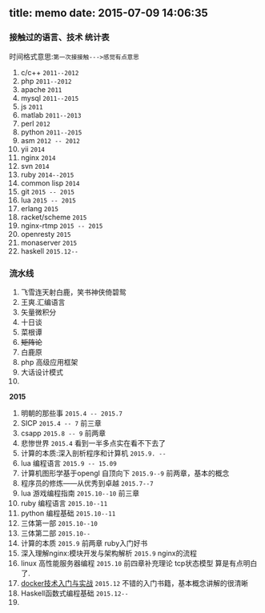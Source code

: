 title: memo
date: 2015-07-09 14:06:35
---

### 接触过的语言、技术 统计表 

时间格式意思:`第一次接接触--->感觉有点意思`

1. c/c++ `2011--2012`
1. php   `2011--2012`
6. apache    `2011`
4. mysql     `2011--2015`
5. js   `2011`
3. matlab `2011--2013`
2. perl `2012`
6. python `2011--2015`
1. asm  `2012 -- 2012` 
2. yii  `2014`
3. nginx `2014`
2. svn  `2014`
3. ruby `2014--2015`
2. common lisp `2014`
2. git `2015 -- 2015`
1. lua `2015 -- 2015`
1. erlang `2015`
1. racket/scheme `2015`
2. nginx-rtmp `2015 -- 2015`
3. openresty `2015`
3. monaserver  `2015`
4. haskell `2015.12--`

### 流水线

1. 飞雪连天射白鹿，笑书神侠倚碧鸳
5. 王爽.汇编语言
2. 矢量微积分
3. 十日谈
4. 菜根谭
3. ~~矩阵论~~
3. 白鹿原
2. php 高级应用框架
1. 大话设计模式
6. 

<!-- 3.数据结构 -->
**2015**
1. 明朝的那些事 `2015.4 -- 2015.7`
1. SICP  `2015.4 -- 7` 前三章
1. csapp `2015.8 -- 9` 前两章
2. 悲惨世界 `2015.4` 看到一半多点实在看不下去了
1. 计算的本质:深入剖析程序和计算机 `2015.9. --`
1. lua 编程语言 `2015.9 -- 15.09`
1. 计算机图形学基于opengl 自顶向下  `2015.9--9` 前两章，基本的概念
2. 程序员的修炼——从优秀到卓越 `2015.7--7` 
3. lua 游戏编程指南 `2015.10--10` 前三章
4. ruby 编程语言 `2015.10--11`
4. python 编程基础 `2015.10--11`
5. 三体第一部 `2015.10--10`
6. 三体第二部 `2015.10--`
7. 计算的本质 `2015.9` 前两章 ruby入门好书
8. 深入理解nginx:模块开发与架构解析 `2015.9` nginx的流程
8. linux 高性能服务器编程 `2015.10`  前四章补充理论 tcp状态模型 算是有点明白了.
9. [docker技术入门与实战](https://yeasy.gitbooks.io/docker_practice/content/)  `2015.12` 不错的入门书籍，基本概念讲解的很清晰
9. Haskell函数式编程基础 `2015.12--`
10. 


